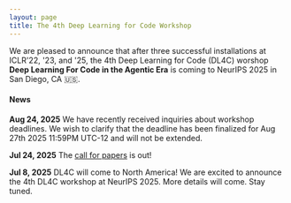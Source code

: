 ```yaml
---
layout: page
title: The 4th Deep Learning for Code Workshop
---
```


We are pleased to announce that after three successful installations at ICLR'22, '23, and '25, the 4th Deep Learning for Code (DL4C) worshop **Deep Learning For Code in the Agentic Era** is coming to NeurIPS 2025 in San Diego, CA 🇺🇸. 

#### News

**Aug 24, 2025** We have recently received inquiries about workshop deadlines. We wish to clarify that the deadline has been finalized for Aug 27th 2025 11:59PM UTC-12 and will not be extended.

**Jul 24, 2025** The [call for papers](https://dl4c.github.io/callforpapers/) is out! 

**Jul 8, 2025** DL4C will come to North America! We are excited to announce the 4th DL4C workshop at NeurIPS 2025. More details will come. Stay tuned.

